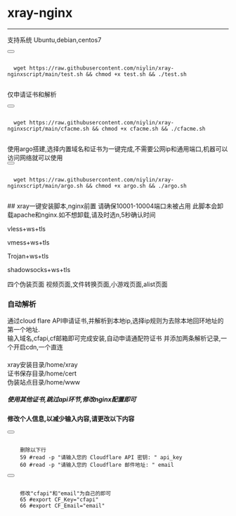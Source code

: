 # xray-nginx  
------------------------------------------------------------------------------------------------------------------------
支持系统 Ubuntu,debian,centos7 
<div>
  <button class="btn" data-clipboard-target="#code"></button>
  <pre><code id="code" class="language-python">
  wget https://raw.githubusercontent.com/niylin/xray-nginxscript/main/test.sh && chmod +x test.sh && ./test.sh
  </code></pre>
</div>

仅申请证书和解析
<div>
  <button class="btn" data-clipboard-target="#code"></button>
  <pre><code id="code" class="language-python">
  wget https://raw.githubusercontent.com/niylin/xray-nginxscript/main/cfacme.sh && chmod +x cfacme.sh && ./cfacme.sh
  </code></pre>
</div>
使用argo搭建,选择内置域名和证书为一键完成,不需要公网ip和通用端口,机器可以访问网络就可以使用
<div>
  <button class="btn" data-clipboard-target="#code"></button>
  <pre><code id="code" class="language-python">
  wget https://raw.githubusercontent.com/niylin/xray-nginxscript/main/argo.sh && chmod +x argo.sh && ./argo.sh
  </code></pre>
</div>
## xray一键安装脚本,nginx前置  
请确保10001-10004端口未被占用  
此脚本会卸载apache和nginx.如不想卸载,请及时选n,5秒确认时间  

vless+ws+tls  

vmess+ws+tls  

Trojan+ws+tls  

shadowsocks+ws+tls  

四个伪装页面 视频页面,文件转换页面,小游戏页面,alist页面  
 
### 自动解析  
通过cloud flare API申请证书,并解析到本地ip,选择ip规则为去除本地回环地址的第一个地址.  
输入域名,cfapi,cf邮箱即可完成安装,自动申请通配符证书 并添加两条解析记录,一个开启cdn,一个直连 
  
####  
xray安装目录/home/xray  
证书保存目录/home/cert  
伪装站点目录/home/www  
  
##### 使用其他证书,跳过api环节,修改nginx配置即可  

#### 修改个人信息,以减少输入内容,请更改以下内容  
<div>
  <button class="btn" data-clipboard-target="#code"></button>
  <pre><code id="code" class="language-python">
    删除以下行
    59 #read -p "请输入您的 Cloudflare API 密钥: " api_key
    60 #read -p "请输入您的 Cloudflare 邮件地址: " email
</code></pre>
</div>
<div>
  <button class="btn" data-clipboard-target="#code"></button>
  <pre><code id="code" class="language-python">
    修改"cfapi"和"email"为自己的即可
    65 #export CF_Key="cfapi"
    66 #export CF_Email="email"
</code></pre>
</div>
